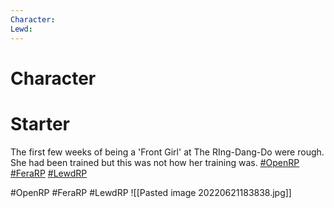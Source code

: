 ```yaml
---
Character: 
Lewd: 
---
```

# Character


# Starter

The first few weeks of being a 'Front Girl' at The RIng-Dang-Do were rough. She had been trained but this was not how her training was. [#OpenRP](https://twitter.com/hashtag/OpenRP?src=hashtag_click) [#FeraRP](https://twitter.com/hashtag/FeraRP?src=hashtag_click) [#LewdRP](https://twitter.com/hashtag/LewdRP?src=hashtag_click)
  

#OpenRP #FeraRP #LewdRP 
![[Pasted image 20220621183838.jpg]]